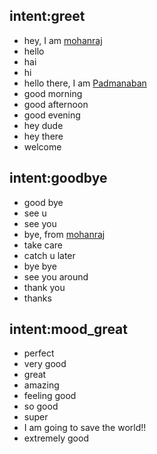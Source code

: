 ## intent:greet
- hey, I am [mohanraj](PERSON)
- hello
- hai
- hi
- hello there, I am [Padmanaban](PERSON)
- good morning
- good afternoon
- good evening
- hey dude
- hey there
- welcome

## intent:goodbye
- good bye
- see u
- see you
- bye, from [mohanraj](PERSON)
- take care
- catch u later
- bye bye
- see you around
- thank you
- thanks


## intent:mood_great
- perfect
- very good
- great
- amazing
- feeling good
- so good
- super
- I am going to save the world!!
- extremely good
